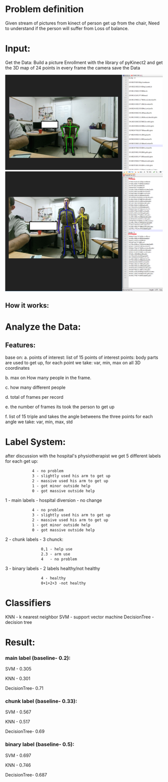 # Problem definition 
Given stream of pictures from kinect of person get up from the chair,
Need to understand if the person will suffer from Loss of balance.

# Input:
Get the Data:
Build a picture Enrollment with the library of pyKinect2 and get the 3D map of 24 points in every frame
the camera save the Data

![alt text](https://github.com/liorc2121/GetUp/blob/master/Pictures/DataPic1.png)
![alt text](https://github.com/liorc2121/GetUp/blob/master/Pictures/DataPic2.png)

## How it works:





# Analyze the Data:
## Features:
base on:
a. points of interest: list of 15 points of interest points: body parts are used to get up, for each point we take: var, min, max on all 3D coordinates

b. max on How many people in the frame.

c. how many different people 

d. total of frames per record

e. the number of frames its took the person to get up

f. list of 15 triple and takes the angle betweens the three points for each angle we take: var, min, max, std

  


# Label System:

after discussion with the hospital's physiotherapist we get 5 different labels for each get up:

				4 - no problem
				3 - slightly used his arm to get up
				2 - massive used his arm to get up
				1 - got minor outside help
				0 - got massive outside help

1 - main labels - hospital diversion - no change
				
				4 - no problem
				3 - slightly used his arm to get up
				2 - massive used his arm to get up
				1 - got minor outside help
				0 - got massive outside help

2 - chunk labels -  3 chunck:
	            
			        0,1 - help use
			    	2.3 - arm use		    
		    		4   - no problem
		    
3 - binary labels - 2 labels healthy/not healthy
		    
		    		4 - healthy
			        0+1+2+3 -not healthy

# Classifiers
KNN - k nearest neighbor
SVM - support vector machine
DecisionTree - decision tree

# Result:

### main label (baseline- 0.2):

SVM - 0.305

KNN - 0.301

DecisionTree- 0.71  

### chunk label (baseline- 0.33):

SVM - 0.567

KNN - 0.517

DecisionTree- 0.69

### binary label (baseline- 0.5):

SVM - 0.697

KNN - 0.746

DecisionTree- 0.687
